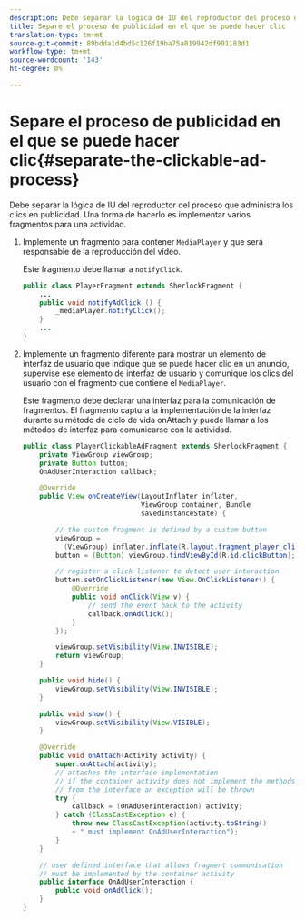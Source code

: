 ```yaml
---
description: Debe separar la lógica de IU del reproductor del proceso que administra los clics en publicidad. Una forma de hacerlo es implementar varios fragmentos para una actividad.
title: Separe el proceso de publicidad en el que se puede hacer clic
translation-type: tm+mt
source-git-commit: 89bdda1d4bd5c126f19ba75a819942df901183d1
workflow-type: tm+mt
source-wordcount: '143'
ht-degree: 0%

---
```



# Separe el proceso de publicidad en el que se puede hacer clic{#separate-the-clickable-ad-process}

Debe separar la lógica de IU del reproductor del proceso que administra los clics en publicidad. Una forma de hacerlo es implementar varios fragmentos para una actividad.

1. Implemente un fragmento para contener `MediaPlayer` y que será responsable de la reproducción del vídeo.

   Este fragmento debe llamar a `notifyClick`.

   ```java
   public class PlayerFragment extends SherlockFragment { 
       ... 
       public void notifyAdClick () { 
           _mediaPlayer.notifyClick(); 
       } 
       ... 
   } 
   ```

1. Implemente un fragmento diferente para mostrar un elemento de interfaz de usuario que indique que se puede hacer clic en un anuncio, supervise ese elemento de interfaz de usuario y comunique los clics del usuario con el fragmento que contiene el `MediaPlayer`.

   Este fragmento debe declarar una interfaz para la comunicación de fragmentos. El fragmento captura la implementación de la interfaz durante su método de ciclo de vida onAttach y puede llamar a los métodos de interfaz para comunicarse con la actividad.

   ```java
   public class PlayerClickableAdFragment extends SherlockFragment { 
       private ViewGroup viewGroup; 
       private Button button; 
       OnAdUserInteraction callback; 
   
       @Override 
       public View onCreateView(LayoutInflater inflater,  
                                ViewGroup container, Bundle 
                                savedInstanceState) { 
   
           // the custom fragment is defined by a custom button 
           viewGroup =  
             (ViewGroup) inflater.inflate(R.layout.fragment_player_clickable_ad, container, false); 
           button = (Button) viewGroup.findViewById(R.id.clickButton); 
   
           // register a click listener to detect user interaction 
           button.setOnClickListener(new View.OnClickListener() { 
               @Override 
               public void onClick(View v) { 
                   // send the event back to the activity 
                   callback.onAdClick(); 
               } 
           }); 
   
           viewGroup.setVisibility(View.INVISIBLE); 
           return viewGroup; 
       } 
   
       public void hide() { 
           viewGroup.setVisibility(View.INVISIBLE); 
       } 
   
       public void show() { 
           viewGroup.setVisibility(View.VISIBLE);  
       } 
   
       @Override 
       public void onAttach(Activity activity) { 
           super.onAttach(activity); 
           // attaches the interface implementation 
           // if the container activity does not implement the methods  
           // from the interface an exception will be thrown 
           try { 
               callback = (OnAdUserInteraction) activity; 
           } catch (ClassCastException e) { 
               throw new ClassCastException(activity.toString() 
               + " must implement OnAdUserInteraction"); 
           }  
       } 
   
       // user defined interface that allows fragment communication 
       // must be implemented by the container activity 
       public interface OnAdUserInteraction { 
           public void onAdClick(); 
       } 
   } 
   ```

